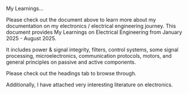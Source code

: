 My Learnings...

Please check out the document above to learn more about my documentation on my electronics / electrical engineering journey.
This document provides My Learnings on Electrical Engineering from January 2025 - August 2025.

It includes power & signal integrity, filters, control systems, some signal processing, microelectronics, communication protocols, motors, and general principles on passive and active components.

Please check out the headings tab to browse through.

Additionally, I have attached very interesting literature on electronics.
